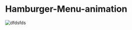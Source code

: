 # Hamburger-Menu-animation
![dfdsfds](https://user-images.githubusercontent.com/73972922/172089013-e936697d-e2d8-483c-86a7-519fef8de6a1.gif)
